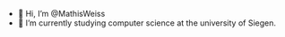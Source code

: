 - 👋 Hi, I’m @MathisWeiss
- 📖 I’m currently studying computer science at the university of Siegen.

<!---
MathisWeiss/MathisWeiss is a ✨ special ✨ repository because its `README.md` (this file) appears on your GitHub profile.
You can click the Preview link to take a look at your changes.
--->
